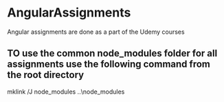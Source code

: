 # AngularAssignments
Angular assignments are done as a part of the Udemy courses


## TO use the common node_modules folder for all assignments use the following command from the root directory
mklink /J node_modules ..\node_modules
